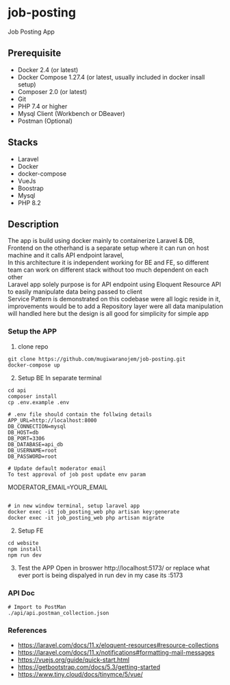 # job-posting
Job Posting App

## Prerequisite
- Docker 2.4 (or latest)
- Docker Compose 1.27.4 (or latest, usually included in docker insall setup)
- Composer 2.0 (or latest)
- Git
- PHP 7.4 or higher
- Mysql Client (Workbench or DBeaver)
- Postman (Optional)

## Stacks
- Laravel
- Docker
- docker-compose
- VueJs
- Boostrap
- Mysql
- PHP 8.2


## Description
The app is build using docker mainly to containerize Laravel & DB,  
Frontend on the otherhand is a separate setup where it can run on host machine and it calls API endpoint laravel,  
In this architecture it is independent working for BE and FE, so different team can work on different stack without too much dependent on each other  
Laravel app solely purpose is for API endpoint using Eloquent Resource API to easily manipulate data being passed to client  
Service Pattern is demonstrated on this codebase were all logic reside in it, 
improvements would be to add a Repository layer were all data manipulation will handled here but the design is all good for simplicity for simple app  

### Setup the APP
1. clone repo
```
git clone https://github.com/mugiwaranojem/job-posting.git
docker-compose up
```
2. Setup BE
In separate terminal  
```
cd api
composer install
cp .env.example .env

# .env file should contain the follwing details
APP_URL=http://localhost:8000
DB_CONNECTION=mysql
DB_HOST=db
DB_PORT=3306
DB_DATABASE=api_db
DB_USERNAME=root
DB_PASSWORD=root

# Update default moderator email
To test approval of job post update env param
```
MODERATOR_EMAIL=YOUR_EMAIL
```

# in new window terminal, setup laravel app
docker exec -it job_posting_web php artisan key:generate
docker exec -it job_posting_web php artisan migrate
```
2. Setup FE
```
cd website
npm install
npm run dev
```
3. Test the APP
Open in broswer http://localhost:5173/ or replace what ever port is being dispalyed in run dev in my case its :5173


### API Doc
```
# Import to PostMan
./api/api.postman_collection.json
```

### References
- https://laravel.com/docs/11.x/eloquent-resources#resource-collections  
- https://laravel.com/docs/11.x/notifications#formatting-mail-messages  
- https://vuejs.org/guide/quick-start.html  
- https://getbootstrap.com/docs/5.3/getting-started  
- https://www.tiny.cloud/docs/tinymce/5/vue/  

